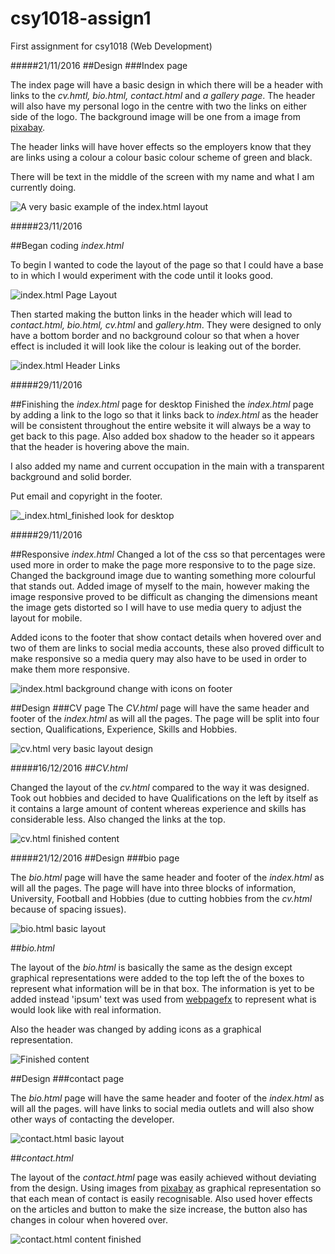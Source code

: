 # csy1018-assign1
First assignment for csy1018 (Web Development)

#####21/11/2016
##Design
###Index page

The index page will have a basic design in which there will be a header with links to the _cv.hmtl, bio.html, contact.html_ and _a gallery page_. The header will also have my personal logo in the centre with two the links on either side of the logo. The background image will be one from a image from [pixabay](https://pixabay.com/).

The header links will have hover effects so the employers know that they are links using a colour a colour basic colour scheme of green and black. 

There will be text in the middle of the screen with my name and what I am currently doing.

![A very basic example of the _index.html_ layout](https://i.gyazo.com/9dbdebda027921a148bbee8494b51bb4.png) 



#####23/11/2016

##Began coding _index.html_

To begin I wanted to code the layout of the page so that I could have a base to in which I would experiment with the code until it looks good.

![_index.html_ Page Layout](https://i.gyazo.com/2067f6e63442b60d44acc6831788ab93.png)

Then started making the button links in the header which will lead to _contact.html, bio.html, cv.html_ and _gallery.htm_. They were designed to only have a  bottom border and no background colour so that when a hover effect is included it will look like the colour is leaking out of the border. 

![_index.html_ Header Links](https://i.gyazo.com/2f93ec8f82bc1c2dba768984523c7763.jpg)



#####29/11/2016

##Finishing the _index.html_ page for desktop
Finished the _index.html_ page by adding a link to the logo so that it links back to _index.html_ as the header will be consistent throughout the entire website it will always be a way to get back to this page. Also added box shadow to the header so it appears that the header is hovering above the main. 

I also added my name and current occupation in the main with a transparent background and solid border.

Put email and copyright in the footer.

![_index.html_finished look for desktop](https://i.gyazo.com/2d379ab91af54c54e435145ccb8e4d99.jpg)


#####29/11/2016

##Responsive _index.html_
Changed a lot of the css so that percentages were used more in order to make the page more responsive to to the page size. Changed the background image due to wanting something more colourful that stands out.
Added image of myself to the main, however making the image responsive proved to be difficult as changing the dimensions meant the image gets distorted so I will have to use media query to adjust the layout for mobile.

Added icons to the footer that show contact details when hovered over and two of them are links to social media accounts, these also proved difficult to make responsive so a media query may also have to be used in order to make them more responsive.

![_index.html_ background change with icons on footer](https://i.gyazo.com/e4d72521d628d14f8ca71fcfd8fec3bd.jpg)

##Design
###CV page
The _CV.html_ page will have the same header and footer of the _index.html_ as will all the pages. The page will be split into four section, Qualifications, Experience, Skills and Hobbies. 

![_cv.html_ very basic layout design](https://i.gyazo.com/a3e86735f46ce24866d47274c9353d71.png)


#####16/12/2016
##_CV.html_

Changed the layout of the _cv.html_ compared to the way it was designed. Took out hobbies and decided to have Qualifications on the left by itself as it contains a large amount of content whereas experience and skills has considerable less. Also changed the links at the top.

![_cv.html_ finished content](https://i.gyazo.com/a50ce2165ca6f92945c947fea327b2ee.jpg)

#####21/12/2016
##Design
###bio page

The _bio.html_ page will have the same header and footer of the _index.html_ as will all the pages. The page will have into three blocks of information, University, Football and Hobbies (due to cutting hobbies from the _cv.html_ because of spacing issues). 

![_bio.html_ basic layout](https://i.gyazo.com/ce178b3c3fb384c9608717eacdbd43a0.png)

##_bio.html_

The layout of the _bio.html_ is basically the same as the design except graphical representations were added to the top left the of the boxes to represent what information will be in that box. The information is yet to be added instead 'ipsum' text was used from [webpagefx](http://www.webpagefx.com/web-design/html-ipsum/) to represent what is would look like with real information.

Also the header was changed by adding icons as a graphical representation.

![Finished content](https://i.gyazo.com/c7017a4b84c91eef9889d4764adcf7ad.jpg)

##Design
###contact page

The _bio.html_ page will have the same header and footer of the _index.html_ as will all the pages. will have links to social media outlets and will also show other ways of contacting the developer. 

![_contact.html_ basic layout](https://i.gyazo.com/c7356cc13115cd8681e8156097a84ad0.png)

##_contact.html_

The layout of the _contact.html_ page was easily achieved without deviating from the design. Using images from [pixabay](https://pixabay.com/) as graphical representation so that each mean of contact is easily recognisable. Also used hover effects on the articles and button to make the size increase, the button also has changes in colour when hovered over.

![_contact.html_ content finished](https://i.gyazo.com/c58e751a0d152330b7726e3cde73907b.jpg)
